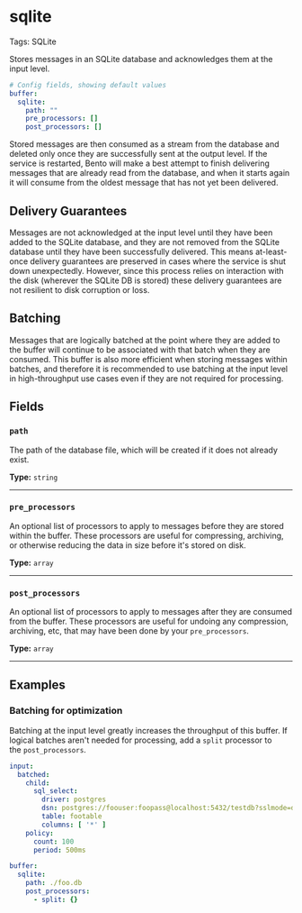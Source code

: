 # sqlite

Tags: SQLite

Stores messages in an SQLite database and acknowledges them at the input level.

```yaml
# Config fields, showing default values
buffer:
  sqlite:
    path: ""
    pre_processors: []
    post_processors: []
```

Stored messages are then consumed as a stream from the database and deleted only once they are successfully sent at the output level. If the service is restarted, Bento will make a best attempt to finish delivering messages that are already read from the database, and when it starts again it will consume from the oldest message that has not yet been delivered.

## Delivery Guarantees

Messages are not acknowledged at the input level until they have been added to the SQLite database, and they are not removed from the SQLite database until they have been successfully delivered. This means at-least-once delivery guarantees are preserved in cases where the service is shut down unexpectedly. However, since this process relies on interaction with the disk (wherever the SQLite DB is stored) these delivery guarantees are not resilient to disk corruption or loss.

## Batching

Messages that are logically batched at the point where they are added to the buffer will continue to be associated with that batch when they are consumed. This buffer is also more efficient when storing messages within batches, and therefore it is recommended to use batching at the input level in high-throughput use cases even if they are not required for processing.

## Fields

### **`path`**

The path of the database file, which will be created if it does not already exist.

**Type:** `string`

---

### **`pre_processors`**

An optional list of processors to apply to messages before they are stored within the buffer. These processors are useful for compressing, archiving, or otherwise reducing the data in size before it's stored on disk.

**Type:** `array`

---

### **`post_processors`**

An optional list of processors to apply to messages after they are consumed from the buffer. These processors are useful for undoing any compression, archiving, etc, that may have been done by your `pre_processors`.

**Type:** `array`

---

## Examples

### **Batching for optimization**

Batching at the input level greatly increases the throughput of this buffer. If logical batches aren't needed for processing, add a `split` processor to the `post_processors`.

```yaml
input:
  batched:
    child:
      sql_select:
        driver: postgres
        dsn: postgres://foouser:foopass@localhost:5432/testdb?sslmode=disable
        table: footable
        columns: [ '*' ]
    policy:
      count: 100
      period: 500ms

buffer:
  sqlite:
    path: ./foo.db
    post_processors:
      - split: {}
```